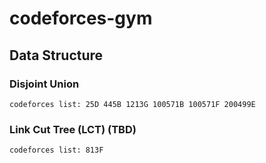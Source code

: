 # codeforces-gym

## Data Structure
### Disjoint Union 
    codeforces list: 25D 445B 1213G 100571B 100571F 200499E

    
### Link Cut Tree (LCT)  (TBD)
    codeforces list: 813F
